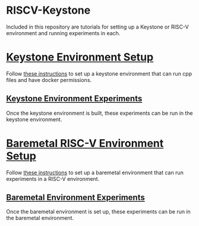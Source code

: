 # RISCV-Keystone
Included in this repository are tutorials for setting up a Keystone or RISC-V environment and running experiments in each.

# [Keystone Environment Setup](keystone/keystone-setup.md)
Follow [these instructions](keystone/keystone-setup.md) to set up a keystone environment that can run cpp files and have docker permissions.

## [Keystone Environment Experiments](keystone/keystone-experiments)
Once the keystone environment is built, these experiments can be run in the keystone environment.

# [Baremetal RISC-V Environment Setup](baremetal/baremetal-setup.md)
Follow [these instructions](baremetal/baremetal-setup.md) to set up a baremetal environment that can run experiments in a RISC-V environment.

## [Baremetal Environment Experiments](baremetal/baremetal-setup.md)
Once the baremetal environment is set up, these experiments can be run in the baremetal environment.
